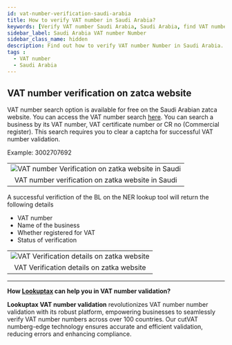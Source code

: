 ```yaml
---
id: vat-number-verification-saudi-arabia
title: How to verify VAT number in Saudi Arabia?
keywords: [Verify VAT number Saudi Arabia, Saudi Arabia, find VAT number Saudi Arabia, Check VAT number Saudi Arabia, VAT number number, Business License, Saudi Arabia, Dubai]
sidebar_label: Saudi Arabia VAT number Number
sidebar_class_name: hidden
description: Find out how to verify VAT number Number in Saudi Arabia. Use Lookuptax for hassle-free validation of VAT number Number in Saudi Arabia.
tags : 
  - VAT number
  - Saudi Arabia
---
```


## VAT number verification on zatca website

VAT number search option is available for free on the Saudi Arabian zatca website. You can access the VAT number search [here](https://zatca.gov.sa/ar/eServices/Pages/TaxpayerLookup.aspx).  You can search a business by its VAT number, VAT certificate number or CR no (Commercial register).  This search requires you to clear a captcha for successful VAT number validation.


Example: 3002707692

<table align="center" border="0px" border-color="#dedede"><tr><td>
  <img src="/docs/img/verify/vat-search-saudi.PNG" alt="VAT number Verification on zatka website in Saudi" title="VAT number Verification on zatka website in Saudi"/>
  </td></tr>
  <tr><td align="center">VAT number verification on zatka website in Saudi</td></tr>
</table>


A successful verifiction of the BL on the NER lookup tool will return the following details

* VAT number
* Name of the business
* Whether registered for VAT
* Status of verification

<table align="center" border="0px" border-color="#dedede"><tr><td>
  <img src="/docs/img/verify/vat-details-saudi.PNG" alt="VAT Verification details on zatka website" title="VAT Verification details on zatka website"/>
  </td></tr>
  <tr><td align="center">VAT Verification details on zatka website</td></tr>
</table>


----
**How [Lookuptax](https://lookuptax.com/) can help you in VAT number validation?**

**Lookuptax VAT number validation** revolutionizes VAT number number validation with its robust platform, empowering businesses to seamlessly verify VAT number numbers across over 100 countries. Our cutVAT numberg-edge technology ensures accurate and efficient validation, reducing errors and enhancing compliance.